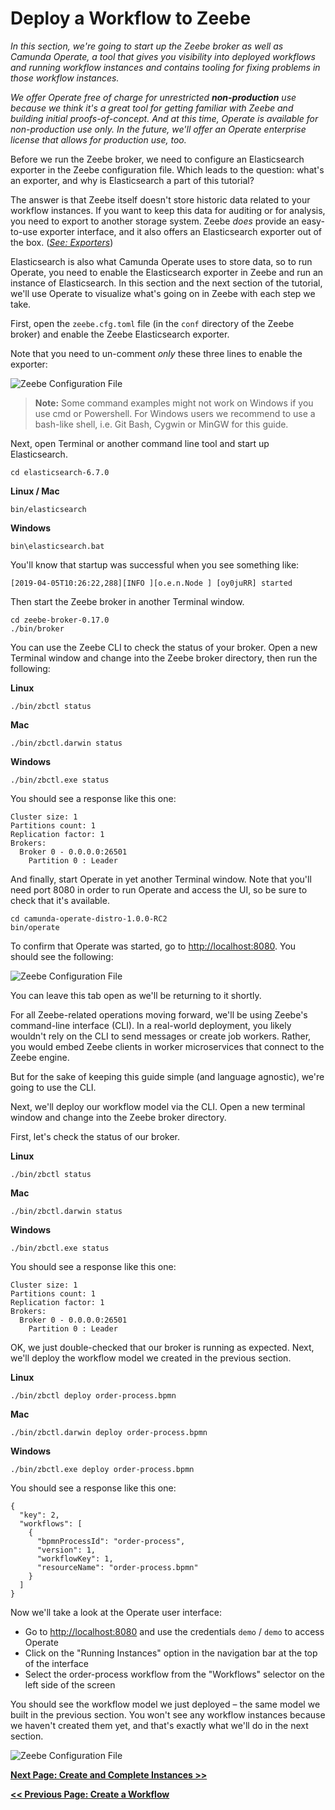# Deploy a Workflow to Zeebe

_In this section, we're going to start up the Zeebe broker as well as Camunda Operate, a tool that gives you visibility into deployed workflows and running workflow instances and contains tooling for fixing problems in those workflow instances._

_We offer Operate free of charge for unrestricted **non-production** use because we think it's a great tool for getting familiar with Zeebe and building initial proofs-of-concept. And at this time, Operate is available for non-production use only. In the future, we'll offer an Operate enterprise license that allows for production use, too._

Before we run the Zeebe broker, we need to configure an Elasticsearch exporter in the Zeebe configuration file. Which leads to the question: what's an exporter, and why is Elasticsearch a part of this tutorial?

The answer is that Zeebe itself doesn't store historic data related to your workflow instances. If you want to keep this data for auditing or for analysis, you need to export to another storage system. Zeebe _does_ provide an easy-to-use exporter interface, and it also offers an Elasticsearch exporter out of the box. (_[See: Exporters](https://docs.zeebe.io/basics/exporters.html)_)

Elasticsearch is also what Camunda Operate uses to store data, so to run Operate, you need to enable the Elasticsearch exporter in Zeebe and run an instance of Elasticsearch. In this section and the next section of the tutorial, we'll use Operate to visualize what's going on in Zeebe with each step we take.

First, open the `zeebe.cfg.toml` file (in the `conf` directory of the Zeebe broker) and enable the Zeebe Elasticsearch exporter.

Note that you need to un-comment _only_ these three lines to enable the exporter:

![Zeebe Configuration File](/getting-started/img/tutorial-3.1-zeebe-conf-file.png)

> **Note:** Some command examples might not work on Windows if you use cmd or
> Powershell. For Windows users we recommend to use a bash-like shell, i.e. Git
> Bash, Cygwin or MinGW for this guide.

Next, open Terminal or another command line tool and start up Elasticsearch.


```
cd elasticsearch-6.7.0
```


**Linux / Mac**


```
bin/elasticsearch
```


**Windows**


```
bin\elasticsearch.bat
```


You'll know that startup was successful when you see something like:


```
[2019-04-05T10:26:22,288][INFO ][o.e.n.Node ] [oy0juRR] started
```


Then start the Zeebe broker in another Terminal window.


```
cd zeebe-broker-0.17.0
./bin/broker
```


You can use the Zeebe CLI to check the status of your broker. Open a new Terminal window and change into the Zeebe broker directory, then run the following:

**Linux**


```
./bin/zbctl status
```


**Mac**


```
./bin/zbctl.darwin status
```


**Windows**


```
./bin/zbctl.exe status
```


You should see a response like this one:


```
Cluster size: 1
Partitions count: 1
Replication factor: 1
Brokers:
  Broker 0 - 0.0.0.0:26501
    Partition 0 : Leader
```


And finally, start Operate in yet another Terminal window. Note that you'll need port 8080 in order to run Operate and access the UI, so be sure to check that it's available.


```
cd camunda-operate-distro-1.0.0-RC2
bin/operate
```


To confirm that Operate was started, go to [http://localhost:8080](http://localhost:8080). You should see the following:

![Zeebe Configuration File](/getting-started/img/Operate-Login-Page.png)

You can leave this tab open as we'll be returning to it shortly.

For all Zeebe-related operations moving forward, we'll be using Zeebe's command-line interface (CLI). In a real-world deployment, you likely wouldn't rely on the CLI to send messages or create job workers. Rather, you would embed Zeebe clients in worker microservices that connect to the Zeebe engine.

But for the sake of keeping this guide simple (and language agnostic), we're going to use the CLI.  

Next, we'll deploy our workflow model via the CLI. Open a new terminal window and change into the Zeebe broker directory.

First, let's check the status of our broker.

**Linux**


```
./bin/zbctl status
```


**Mac**


```
./bin/zbctl.darwin status
```


**Windows**


```
./bin/zbctl.exe status
```


You should see a response like this one:


```
Cluster size: 1
Partitions count: 1
Replication factor: 1
Brokers:
  Broker 0 - 0.0.0.0:26501
    Partition 0 : Leader
```


OK, we just double-checked that our broker is running as expected. Next, we'll deploy the workflow model we created in the previous section.

**Linux**


```
./bin/zbctl deploy order-process.bpmn
```


**Mac**


```
./bin/zbctl.darwin deploy order-process.bpmn
```


**Windows**


```
./bin/zbctl.exe deploy order-process.bpmn
```


You should see a response like this one:


```
{
  "key": 2,
  "workflows": [
    {
      "bpmnProcessId": "order-process",
      "version": 1,
      "workflowKey": 1,
      "resourceName": "order-process.bpmn"
    }
  ]
}
```


Now we'll take a look at the Operate user interface:



*   Go to [http://localhost:8080](http://localhost:8080) and use the credentials `demo` / `demo` to access Operate
*   Click on the "Running Instances" option in the navigation bar at the top of the interface
*   Select the order-process workflow from the "Workflows" selector on the left side of the screen

You should see the workflow model we just deployed – the same model we built in the previous section. You won't see any workflow instances because we haven't created them yet, and that's exactly what we'll do in the next section.

![Zeebe Configuration File](/getting-started/img/tutorial-4.0-workflow-in-operate.png)

[**Next Page: Create and Complete Instances >>**](getting-started/create-workflow-instance.html)

[**<< Previous Page: Create a Workflow**](getting-started/create-a-workflow.html)
